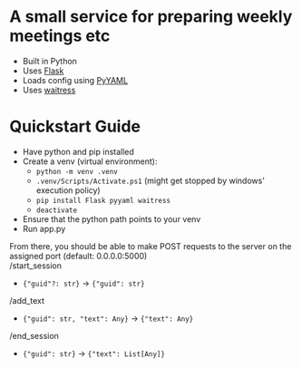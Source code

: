 # A small service for preparing weekly meetings etc

- Built in Python
- Uses [Flask](https://pypi.org/project/Flask/)
- Loads config using [PyYAML](https://pypi.org/project/PyYAML/)
- Uses [waitress](https://pypi.org/project/waitress/)


# Quickstart Guide

- Have python and pip installed
- Create a venv (virtual environment):
    - `python -m venv .venv`
    - `.venv/Scripts/Activate.ps1` (might get stopped by windows' execution policy)
    - `pip install Flask pyyaml waitress`
    - `deactivate`
- Ensure that the python path points to your venv
- Run app.py

From there, you should be able to make POST requests to the server on the assigned port (default: 0.0.0.0:5000)  
/start_session
- `{"guid"?: str}` -> `{"guid": str}`

/add_text
- `{"guid": str, "text": Any}` -> `{"text": Any}`

/end_session
- `{"guid": str}` -> `{"text": List[Any]}`